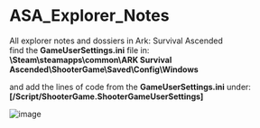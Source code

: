 # ASA_Explorer_Notes
All explorer notes and dossiers in Ark: Survival Ascended  
find the **GameUserSettings.ini** file in:  
**\Steam\steamapps\common\ARK Survival Ascended\ShooterGame\Saved\Config\Windows**  

and add the lines of code from the **GameUserSettings.ini** under:  
**[/Script/ShooterGame.ShooterGameUserSettings]**  

![image](https://github.com/gridrek/ASA_Explorer_Notes/assets/75325069/eccb79b9-f973-423a-aaba-ea03245d2191)

